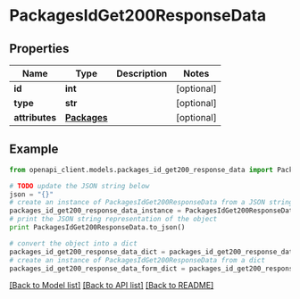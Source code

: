 # PackagesIdGet200ResponseData


## Properties
Name | Type | Description | Notes
------------ | ------------- | ------------- | -------------
**id** | **int** |  | [optional] 
**type** | **str** |  | [optional] 
**attributes** | [**Packages**](Packages.md) |  | [optional] 

## Example

```python
from openapi_client.models.packages_id_get200_response_data import PackagesIdGet200ResponseData

# TODO update the JSON string below
json = "{}"
# create an instance of PackagesIdGet200ResponseData from a JSON string
packages_id_get200_response_data_instance = PackagesIdGet200ResponseData.from_json(json)
# print the JSON string representation of the object
print PackagesIdGet200ResponseData.to_json()

# convert the object into a dict
packages_id_get200_response_data_dict = packages_id_get200_response_data_instance.to_dict()
# create an instance of PackagesIdGet200ResponseData from a dict
packages_id_get200_response_data_form_dict = packages_id_get200_response_data.from_dict(packages_id_get200_response_data_dict)
```
[[Back to Model list]](../README.md#documentation-for-models) [[Back to API list]](../README.md#documentation-for-api-endpoints) [[Back to README]](../README.md)


